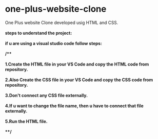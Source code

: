 # one-plus-website-clone
One Plus website Clone developed usig HTML and CSS.
<br>
<br>
<strong>steps to understand the project<strong>:
<br>
<br>
if u are using a visual studio code follow steps:
<br>
<br>
/**
<br>
<br>
1.Create the HTML file in your VS Code and copy the HTML code from repository.
<br>
<br>
2.Also Create the CSS file in your VS Code and copy the CSS code from repository.
<br>
<br>
3.Don't connect any CSS file externally.
<br>
<br>
4.If u want to change the file name, then u have to connect that file externally. 
<br>
<br>
5.Run the HTML file.
<br>
<br>
**/


